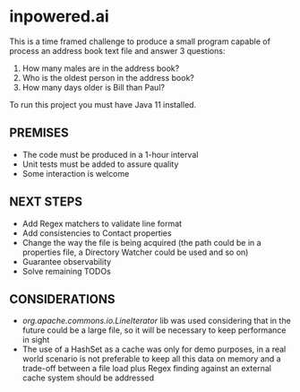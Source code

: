 # inpowered.ai

This is a time framed challenge to produce a small program capable of process an address book text file
and answer 3 questions:
1. How many males are in the address book?
2. Who is the oldest person in the address book?
3. How many days older is Bill than Paul?

To run this project you must have Java 11 installed.

## PREMISES
* The code must be produced in a 1-hour interval
* Unit tests must be added to assure quality 
* Some interaction is welcome

## NEXT STEPS
* Add Regex matchers to validate line format
* Add consistencies to Contact properties
* Change the way the file is being acquired (the path could be in a properties file, a 
Directory Watcher could be used and so on)
* Guarantee observability
* Solve remaining TODOs

## CONSIDERATIONS
* _org.apache.commons.io.LineIterator_ lib was used considering that in the future could be a large file,
so it will be necessary to keep performance in sight
* The use of a HashSet<Contact> as a cache was only for demo purposes, in a real world scenario is not 
preferable to keep all this data on memory and a trade-off between a file load plus Regex finding against an 
external cache system should be addressed
